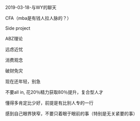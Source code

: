 2019-03-18-与WY的聊天

CFA（mba是有钱人拉人脉的？）

Side project

ABZ理论

远虑近忧

消费观念

破财免灾

现在还年轻，别急

不要all in, 花20％精力获取80％提升，复合型人才

懂得多肯定比少好，前提是有比别人专的一行

感到自己眼界狭窄，不要只着眼于眼前的事（特别是无关紧要的事）

